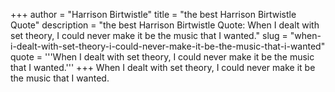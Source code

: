 +++
author = "Harrison Birtwistle"
title = "the best Harrison Birtwistle Quote"
description = "the best Harrison Birtwistle Quote: When I dealt with set theory, I could never make it be the music that I wanted."
slug = "when-i-dealt-with-set-theory-i-could-never-make-it-be-the-music-that-i-wanted"
quote = '''When I dealt with set theory, I could never make it be the music that I wanted.'''
+++
When I dealt with set theory, I could never make it be the music that I wanted.
